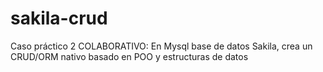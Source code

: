 # sakila-crud
Caso práctico 2 COLABORATIVO: En Mysql base de datos Sakila, crea un CRUD/ORM nativo basado en POO y estructuras de datos
